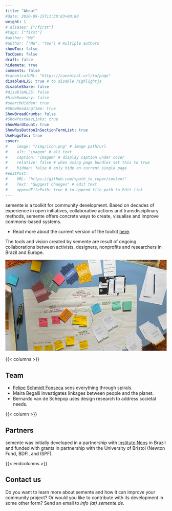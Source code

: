 ```yaml
---
title: "About"
#date: 2020-09-15T11:30:03+00:00
weight: 1
# aliases: ["/first"]
#tags: ["first"]
#author: "Me"
#author: ["Me", "You"] # multiple authors
showToc: false
TocOpen: false
draft: false
hidemeta: true
comments: false
#canonicalURL: "https://canonical.url/to/page"
disableHLJS: true # to disable highlightjs
disableShare: false
#disableHLJS: false
#hideSummary: false
#searchHidden: true
#ShowReadingTime: true
ShowBreadCrumbs: false
#ShowPostNavLinks: true
ShowWordCount: true
ShowRssButtonInSectionTermList: true
UseHugoToc: true
cover:
#    image: "/img/icon.png" # image path/url
#    alt: "imagem" # alt text
#    caption: "imagem" # display caption under cover
#    relative: false # when using page bundles set this to true
#    hidden: false # only hide on current single page
#editPost:
#    URL: "https://github.com/<path_to_repo>/content"
#    Text: "Suggest Changes" # edit text
#    appendFilePath: true # to append file path to Edit link
---
```


semente is a toolkit for community development. Based on decades of experience in open initiatives, collaborative actions and transdisciplinary methods, semente offers concrete ways to create, visualise and improve commons-based systems.

- Read more about the current version of the toolkit [here](/toolkit).

The tools and vision created by semente are result of ongoing collaborations between activists, designers, nonprofits and researchers in Brazil and Europe.

![Semente workshop Ubatuba](https://github.com/semente-de/documentation/blob/main/0.1/images/deck.jpg?raw=true)

{{< columns >}}

## Team

- [Felipe Schmidt Fonseca](https://is.efeefe.me) sees everything through spirals.
- Maira Begalli investigates linkages between people and the planet.
- Bernardo van de Schepop uses design research to address societal needs.

{{< column >}}

## Partners

semente was initially developed in a partnership with [Instituto Neos](https://coletivoneos.org/instituto-neos/) in Brazil and funded with grants in partnership with the University of Bristol (Newton Fund, BDFI, and ISPF).

{{< endcolumns >}}

## Contact us

Do you want to learn more about semente and how it can improve your community project? Or would you like to contribute with its development in some other form? Send an email to *info (at) semente.de*.
